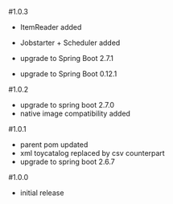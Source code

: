#1.0.3
- ItemReader added
- Jobstarter + Scheduler added

- upgrade to Spring Boot 2.7.1
- upgrade to Spring Boot 0.12.1

#1.0.2
- upgrade to spring boot 2.7.0
- native image compatibility added

#1.0.1
- parent pom updated
- xml toycatalog replaced by csv counterpart
- upgrade to spring boot 2.6.7

#1.0.0
- initial release

